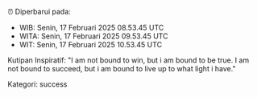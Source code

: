 ⏰ Diperbarui pada:
- WIB: Senin, 17 Februari 2025 08.53.45 UTC
- WITA: Senin, 17 Februari 2025 09.53.45 UTC
- WIT: Senin, 17 Februari 2025 10.53.45 UTC

Kutipan Inspiratif:
"I am not bound to win, but i am bound to be true. I am not bound to succeed, but i am bound to live up to what light i have."


Kategori: success


